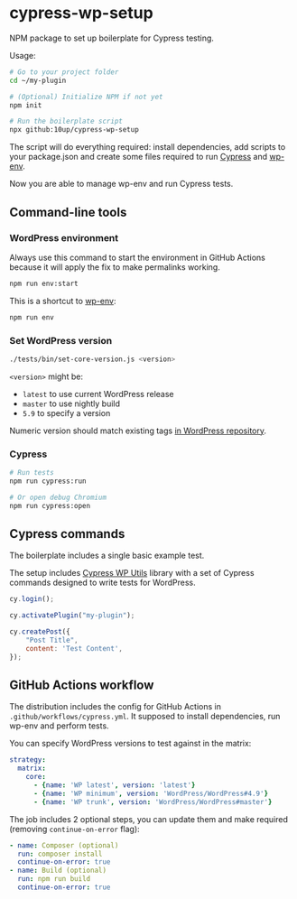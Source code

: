 # cypress-wp-setup

NPM package to set up boilerplate for Cypress testing.

Usage:

```bash
# Go to your project folder
cd ~/my-plugin

# (Optional) Initialize NPM if not yet
npm init

# Run the boilerplate script
npx github:10up/cypress-wp-setup
```

The script will do everything required: install dependencies, add scripts to your package.json and create some files required to run [Cypress](https://www.cypress.io/) and [wp-env](https://developer.wordpress.org/block-editor/reference-guides/packages/packages-env/).

Now you are able to manage wp-env and run Cypress tests.

## Command-line tools

### WordPress environment

Always use this command to start the environment in GitHub Actions because it will apply the fix to make permalinks working.
```bash
npm run env:start
```

This is a shortcut to [wp-env](https://developer.wordpress.org/block-editor/reference-guides/packages/packages-env/):
```bash
npm run env
```

### Set WordPress version

```bash
./tests/bin/set-core-version.js <version>
```

`<version>` might be:
- `latest` to use current WordPress release
- `master` to use nightly build
- `5.9` to specify a version

Numeric version should match existing tags [in WordPress repository](https://github.com/WordPress/WordPress/tags).

### Cypress

```bash
# Run tests
npm run cypress:run

# Or open debug Chromium
npm run cypress:open
```

## Cypress commands

The boilerplate includes a single basic example test.

The setup includes [Cypress WP Utils](https://10up.github.io/cypress-wp-utils/) library with a set of Cypress commands designed to write tests for WordPress.

```javascript
cy.login();

cy.activatePlugin("my-plugin");

cy.createPost({
	"Post Title",
	content: 'Test Content',
});
```

## GitHub Actions workflow

The distribution includes the config for GitHub Actions in `.github/workflows/cypress.yml`. It supposed to install dependencies, run wp-env and perform tests.

You can specify WordPress versions to test against in the matrix:

```yml
strategy:
  matrix:
    core:
      - {name: 'WP latest', version: 'latest'}
      - {name: 'WP minimum', version: 'WordPress/WordPress#4.9'}
      - {name: 'WP trunk', version: 'WordPress/WordPress#master'}
```

The job includes 2 optional steps, you can update them and make required (removing `continue-on-error` flag):

```yml
- name: Composer (optional)
  run: composer install
  continue-on-error: true
- name: Build (optional)
  run: npm run build
  continue-on-error: true
```
